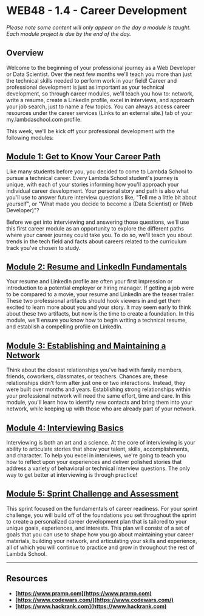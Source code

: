 # WEB48 - 1.4 - Career Development

*Please note some content will only appear on the day a module is taught. Each module project is due by the end of the day.*

## Overview

Welcome to the beginning of your professional journey as a Web Developer or Data Scientist. Over the next few months we'll teach you more than just the technical skills needed to perform work in your field! Career and professional development is just as important as your technical development, so through career modules, we'll teach you how to: network, write a resume, create a LinkedIn profile, excel in interviews, and approach your job search, just to name a few topics. You can always access career resources under the career services (Links to an external site.) tab of your my.lambdaschool.com profile.

This week, we'll be kick off your professional development with the following modules:

## [Module 1: Get to Know Your Career Path](https://github.com/beatlesm/web/tree/main/1.3/project131)

Like many students before you, you decided to come to Lambda School to pursue a technical career. Every Lambda School student's journey is unique, with each of your stories informing how you'll approach your individual career development. Your personal story and path is also what you'll use to answer future interview questions like, "Tell me a little bit about yourself", or "What made you decide to become a (Data Scientist) or (Web Developer)"?

Before we get into interviewing and answering those questions, we'll use this first career module as an opportunity to explore the different paths where your career journey could take you. To do so, we'll teach you about trends in the tech field and facts about careers related to the curriculum track you've chosen to study.

## [Module 2: Resume and LinkedIn Fundamentals](https://github.com/beatlesm/web/tree/main/1.3/project132)

Your resume and LinkedIn profile are often your first impression or introduction to a potential employer or hiring manager. If getting a job were to be compared to a movie, your resume and LinkedIn are the teaser trailer. These two professional artifacts should hook viewers in and get them excited to learn more about you and your story. It may seem early to think about these two artifacts, but now is the time to create a foundation. In this module, we'll ensure you know how to begin writing a technical resume, and establish a compelling profile on LinkedIn.

## [Module 3: Establishing and Maintaining a Network](https://github.com/beatlesm/web/tree/main/1.3/project133)

Think about the closest relationships you've had with family members, friends, coworkers, classmates, or teachers. Chances are, these relationships didn’t form after just one or two interactions. Instead, they were built over months and years. Establishing strong relationships within your professional network will need the same effort, time and care. In this module, you'll learn how to identify new contacts and bring them into your network, while keeping up with those who are already part of your network.

## [Module 4: Interviewing Basics](https://github.com/beatlesm/web/tree/main/1.3/project134)

Interviewing is both an art and a science. At the core of interviewing is your ability to articulate stories that show your talent, skills, accomplishments, and character. To help you excel in interviews, we're going to teach you how to reflect upon your experiences and deliver polished stories that address a variety of behavioral or technical interview questions. The only way to get better at interviewing is through practice!

## [Module 5: Sprint Challenge and Assessment](https://github.com/beatlesm/web/tree/main/1.3/sprint13)

This sprint focused on the fundamentals of career readiness. For your sprint challenge, you will build off of the foundations you set throughout the sprint to create a personalized career development plan that is tailored to your unique goals, experiences, and interests. This plan will consist of a set of goals that you can use to shape how you go about maintaining your career materials, building your network, and articulating your skills and experience, all of which you will continue to practice and grow in throughout the rest of Lambda School.

-------------------------------------------------------------------

## Resources
 
-   **[https://www.pramp.com](https://www.pramp.com)**
-   **[https://www.codewars.com/](https://www.codewars.com/)**
-   **[https://www.hackrank.com](https://www.hackrank.com)**


